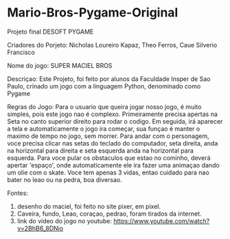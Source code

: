 # Mario-Bros-Pygame-Original
Projeto final DESOFT PYGAME

Criadores do Porjeto: Nicholas Loureiro Kapaz, Theo Ferros, Caue Silverio Francisco

Nome do jogo: SUPER MACIEL BROS

Descriçao: Este Projeto, foi feito por alunos da Faculdade Insper de Sao Paulo, crinado um jogo com a linguagem Python, denominado como Pygame

Regras do Jogo: Para o usuario que queira jogar nosso jogo, é muito simples, pois este jogo nao é complexo. Primeiramente precisa apertas na Seta no canto superior direito para rodar o codigo. Em seguida, irá aparecer a tela e automaticamente o jogo ira começar, sua funçao é manter o maximo de tempo no jogo, sem morrer. Para andar com o personagem, voce precisa clicar nas setas do teclado do computador, seta direita, anda na horizontal para direita e seta esquerda anda na horizontal para esquerda. Para voce pular os obstaculos que estao no cominho, deverá apertar 'espaço', onde automaticamente ele ira fazer uma animaçao dando um olie com o skate. Voce tem apenas 3 vidas, entao cuidado para nao bater no leao ou na pedra, boa diversao. 

Fontes:
1) desenho do maciel, foi feito no site pixer, em pixel.
2) Caveira, fundo, Leao, coraçao, pedrao, foram tirados da internet.
3) link do video do jogo no youtube: https://www.youtube.com/watch?v=2BhB6_8DNjo



